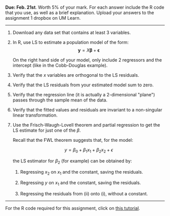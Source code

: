 **Due: Feb. 21st**. Worth 5% of your mark. For each answer include the R
code that you use, as well as a brief explanation. Upload your answers
to the assignment 1 dropbox on UM Learn.

------------------------------------------------------------------------

1.  Download any data set that contains at least 3 variables.

2.  In R, use LS to estimate a population model of the form:
    $$\boldsymbol{y} = X\boldsymbol{\beta} + \boldsymbol{\epsilon}
    \nonumber$$

    On the right hand side of your model, only include 2 regressors and
    the intercept (like in the Cobb-Douglas example).

3.  Verify that the $x$ variables are orthogonal to the LS residuals.

4.  Verify that the LS residuals from your estimated model sum to zero.

5.  Verify that the regression line (it is actually a 2-dimensional
    "plane") passes through the sample mean of the data.

6.  Verify that the fitted values and residuals are invariant to a
    non-singular linear transformation.

7.  Use the Frisch-Waugh-Lovell theorem and partial regression to get
    the LS estimate for just one of the $\beta$.

    Recall that the FWL theorem suggests that, for the model:

    $$y = \beta_0 + \beta_1x_1 + \beta_2x_2 + \epsilon
    \nonumber$$

    the LS estimator for $\beta_2$ (for example) can be obtained by:

    1.  Regressing $x_2$ on $x_1$ and the constant, saving the
        residuals.

    2.  Regressing $y$ on $x_1$ and the constant, saving the residuals.

    3.  Regressing the residuals from (ii) onto (i), without a constant.

------------------------------------------------------------------------

For the R code required for this assignment, click on [this
tutorial](http://home.cc.umanitoba.ca/~godwinrt/7010/assigntutorial1.html).
